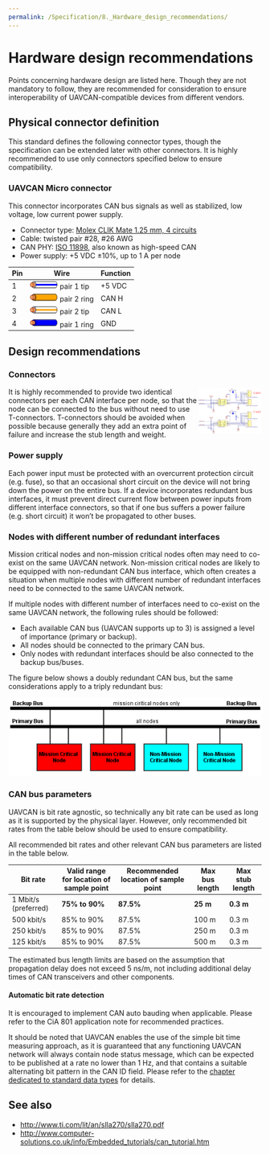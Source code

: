 ```yaml
---
permalink: /Specification/8._Hardware_design_recommendations/
---
```


# Hardware design recommendations

Points concerning hardware design are listed here.
Though they are not mandatory to follow, they are recommended for consideration to ensure interoperability
of UAVCAN-compatible devices from different vendors.

## Physical connector definition

This standard defines the following connector types, though the specification can be extended later
with other connectors.
It is highly recommended to use only connectors specified below to ensure compatibility.

### UAVCAN Micro connector

This connector incorporates CAN bus signals as well as stabilized, low voltage, low current power supply.

* Connector type:
[Molex CLIK Mate 1.25 mm, 4 circuits](http://www.molex.com/molex/products/family?key=clikmate_wiretoboard_connectors)
* Cable: twisted pair #28, #26 AWG
* CAN PHY: [ISO 11898](http://www.can-cia.org/index.php?id=systemdesign-can-physicallayer#high),
also known as high-speed CAN
* Power supply: +5 VDC &plusmn;10%, up to 1 A per node

Pin | Wire                                                                                              | Function
----|---------------------------------------------------------------------------------------------------|--------------
1   | <img src="figures/wire_white_blue_stripe.svg"   style="width:4em;" /> pair 1 tip                  | +5 VDC
2   | <img src="figures/wire_orange.svg"              style="width:4em;" /> pair 2 ring                 | CAN H
3   | <img src="figures/wire_white_orange_stripe.svg" style="width:4em;" /> pair 2 tip                  | CAN L
4   | <img src="figures/wire_blue.svg"                style="width:4em;" /> pair 1 ring                 | GND

## Design recommendations

### Connectors

<a  href="/Specification/figures/can_phy_power_reference.png">
<img src="/Specification/figures/can_phy_power_reference.png" style="float: right; max-width: 25%"/>
</a>

It is highly recommended to provide two identical connectors per each CAN interface per node,
so that the node can be connected to the bus without need to use T-connectors.
T-connectors should be avoided when possible because generally they add an extra point of failure
and increase the stub length and weight.

### Power supply

Each power input must be protected with an overcurrent protection circuit (e.g. fuse),
so that an occasional short circuit on the device will not bring down the power on the entire bus.
If a device incorporates redundant bus interfaces, it must prevent direct current flow between power inputs
from different interface connectors, so that if one bus suffers a power failure (e.g. short circuit)
it won’t be propagated to other buses.

### Nodes with different number of redundant interfaces

Mission critical nodes and non-mission critical nodes often may need to co-exist on the same UAVCAN network.
Non-mission critical nodes are likely to be equipped with non-redundant CAN bus interface,
which often creates a situation when multiple nodes with different number of redundant interfaces need to be
connected to the same UAVCAN network.

If multiple nodes with different number of interfaces need to co-exist on the same UAVCAN network,
the following rules should be followed:

* Each available CAN bus (UAVCAN supports up to 3) is assigned a level of importance (primary or backup).
* All nodes should be connected to the primary CAN bus.
* Only nodes with redundant interfaces should be also connected to the backup bus/buses.

The figure below shows a doubly redundant CAN bus, but the same considerations apply to a triply redundant bus:

![Redundant bus](/Specification/figures/redundant_can_bus.png)

### CAN bus parameters

UAVCAN is bit rate agnostic, so technically any bit rate can be used as long as it is supported by the physical layer.
However, only recommended bit rates from the table below should be used to ensure compatibility.

All recommended bit rates and other relevant CAN bus parameters are listed in the table below.

Bit rate             | Valid range for location of sample point | Recommended location of sample point | Max bus length | Max stub length
---------------------|------------------------------------------|--------------------------------------|----------------|----------------
1 Mbit/s (preferred) | **75% to 90%**                           | **87.5%**                            | **25 m**       | **0.3 m**
500 kbit/s           | 85% to 90%                               | 87.5%                                | 100 m          | 0.3 m
250 kbit/s           | 85% to 90%                               | 87.5%                                | 250 m          | 0.3 m
125 kbit/s           | 85% to 90%                               | 87.5%                                | 500 m          | 0.3 m

The estimated bus length limits are based on the assumption that propagation delay does not exceed 5 ns/m,
not including additional delay times of CAN transceivers and other components.

#### Automatic bit rate detection

It is encouraged to implement CAN auto bauding when applicable.
Please refer to the CiA 801 application note for recommended practices.

It should be noted that UAVCAN enables the use of the simple bit time measuring approach,
as it is guaranteed that any functioning UAVCAN network will always contain node status message,
which can be expected to be published at a rate no lower than 1 Hz,
and that contains a suitable alternating bit pattern in the CAN ID field.
Please refer to the [chapter dedicated to standard data types](/Specification/6._Application_level_functions)
for details.

## See also

* http://www.ti.com/lit/an/slla270/slla270.pdf
* http://www.computer-solutions.co.uk/info/Embedded_tutorials/can_tutorial.htm

